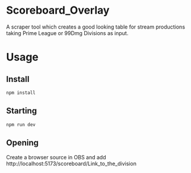 # Scoreboard_Overlay
A scraper tool which creates a good looking table for stream productions taking Prime League or 99Dmg Divisions as input.


# Usage

## Install
```
npm install
```

## Starting
```
npm run dev
```

## Opening
Create a browser source in OBS and add http://localhost:5173/scoreboard/Link_to_the_division
